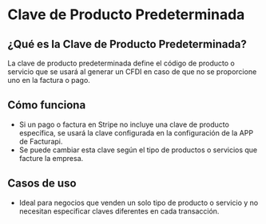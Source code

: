 # Clave de Producto Predeterminada

## **¿Qué es la Clave de Producto Predeterminada?**
La clave de producto predeterminada define el código de producto o servicio que se usará al generar un CFDI en caso de que no se proporcione uno en la factura o pago.

## **Cómo funciona**
- Si un pago o factura en Stripe no incluye una clave de producto específica, se usará la clave configurada en la configuración de la APP de Facturapi.
- Se puede cambiar esta clave según el tipo de productos o servicios que facture la empresa.

## **Casos de uso**
- Ideal para negocios que venden un solo tipo de producto o servicio y no necesitan especificar claves diferentes en cada transacción.
